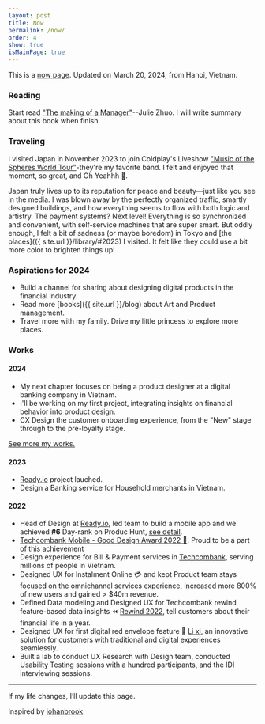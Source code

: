 ```yaml
---
layout: post
title: Now
permalink: /now/
order: 4
show: true
isMainPage: true
---
```


This is a <a href="https://nownownow.com/about" class="evidence">now page</a>. Updated on March 20, 2024, from Hanoi, Vietnam.

### Reading

Start read ["The making of a Manager"](https://www.juliezhuo.com/book/manager.html)--Julie Zhuo. I will write summary about this book when finish.

### Traveling

I visited Japan in November 2023 to join Coldplay's Liveshow ["Music of the Spheres World Tour"](https://www.instagram.com/p/CzdpDekxlcL/?utm_source=ig_web_copy_link&igsh=MzRlODBiNWFlZA==)-they're my favorite band. I felt and enjoyed that moment, so great, and Oh Yeahhh 🙌.

Japan truly lives up to its reputation for peace and beauty—just like you see in the media. I was blown away by the perfectly organized traffic, smartly designed buildings, and how everything seems to flow with both logic and artistry. The payment systems? Next level! Everything is so synchronized and convenient, with self-service machines that are super smart. But oddly enough, I felt a bit of sadness (or maybe boredom) in Tokyo and [the places]({{ site.url }}/library/#2023) I visited. It felt like they could use a bit more color to brighten things up!

### Aspirations for 2024
- Build a channel for sharing about designing digital products in the financial industry.
- Read more [books]({{ site.url }}/blog) about Art and Product management.
- Travel more with my family. Drive my little princess to explore more places.

### Works
#### 2024
- My next chapter focuses on being a product designer at a digital banking company in Vietnam.
- I'll be working on my first project, integrating insights on financial behavior into product design.
- CX Design the customer onboarding experience, from the "New" stage through to the pre-loyalty stage.

<span><a href="{{site.baseurl}}/projects">See more my works.</a></span>

#### 2023
- [Ready.io](https://ready.io) project lauched.
- Design a Banking service for Household merchants in Vietnam.

#### 2022
- Head of Design at [Ready.io](https://ready.io), led team to build a mobile app and we achieved **#6** Day-rank on Produc Hunt, [see detail](https://twitter.com/goreadyio/status/1614975003426004995?s=61&t=yUPsxF7rg_NPgVMM0pMJbQ).
- [Techcombank Mobile - Good Design Award 2022 🏅](https://www.good-designawards.com/award-details.html?award=49960). Proud to be a part of this achievement
- Design experience for Bill & Payment services in [Techcombank](https://techcombank.com/khach-hang-ca-nhan/ngan-hang-truc-tuyen/ngan-hang-so/techcombank-mobile), serving millions of people in Vietnam.
- Designed UX for Instalment Online 💳 and kept Product team stays focused on the omnichannel services experience, increased more 800% of new users and gained > $40m revenue.
- Defined Data modeling and Designed UX for Techcombank rewind feature-based data insights ⏪ [Rewind 2022](https://www.facebook.com/Techcombank/videos/1502775000222838/), tell customers about their financial life in a year.
- Designed UX for first digital red envelope feature 🧧 [Li xi](https://l.facebook.com/l.php?u=https%3A%2F%2Ftcbmobile.onelink.me%2FTBS9%2F0yw0mx2l&h=AT0PlUi8gFkagSMjPWdoBShIGgY89h_5zkyt9FJwy_apO3_XdGBl7ffx8ZNAm8ty0ILYuNITV_0Lq7zF3uTbQN3K0Vq92cYRkah3OHDT7_0W8MKF0nGUUx367v8epYvgjmwpU2XMoTkHYGM&s=1), an innovative solution for customers with traditional and digital experiences seamlessly.
- Built a lab to conduct UX Research with Design team, conducted Usability Testing sessions with a hundred participants, and the IDI interviewing sessions.

---

If my life changes, I’ll update this page.

Inspired by [johanbrook](https://johanbrook.com/now/)